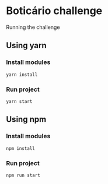 # Boticário challenge

Running the challenge


## Using yarn

### Install modules

```
yarn install
```

### Run project
```
yarn start
```

## Using npm

### Install modules

```
npm install
```

### Run project
```
npm run start
```
